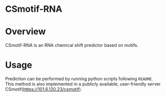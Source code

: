 # CSmotif-RNA

Overview
========
CSmotif-RNA is an RNA chemical shift predictor based on motifs.

Usage
========
Prediction can be performed by running python scripts following `README`. This method is also implemented in a publicly available, user-friendly server CSmotif(https://101.6.120.23/csmotif).

